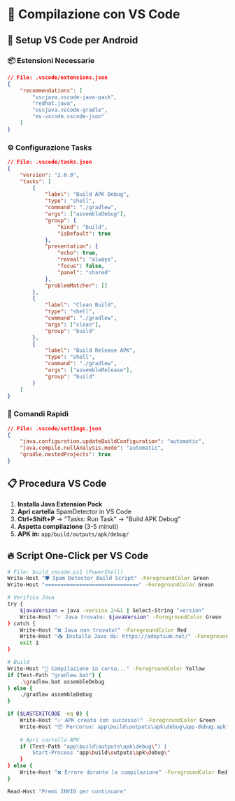 # 📝 Compilazione con VS Code

## 🔧 Setup VS Code per Android

### 📦 Estensioni Necessarie
```json
// File: .vscode/extensions.json
{
    "recommendations": [
        "vscjava.vscode-java-pack",
        "redhat.java",
        "vscjava.vscode-gradle",
        "ms-vscode.vscode-json"
    ]
}
```

### ⚙️ Configurazione Tasks
```json
// File: .vscode/tasks.json
{
    "version": "2.0.0",
    "tasks": [
        {
            "label": "Build APK Debug",
            "type": "shell",
            "command": "./gradlew",
            "args": ["assembleDebug"],
            "group": {
                "kind": "build",
                "isDefault": true
            },
            "presentation": {
                "echo": true,
                "reveal": "always",
                "focus": false,
                "panel": "shared"
            },
            "problemMatcher": []
        },
        {
            "label": "Clean Build",
            "type": "shell",
            "command": "./gradlew",
            "args": ["clean"],
            "group": "build"
        },
        {
            "label": "Build Release APK",
            "type": "shell", 
            "command": "./gradlew",
            "args": ["assembleRelease"],
            "group": "build"
        }
    ]
}
```

### 🚀 Comandi Rapidi
```json
// File: .vscode/settings.json
{
    "java.configuration.updateBuildConfiguration": "automatic",
    "java.compile.nullAnalysis.mode": "automatic",
    "gradle.nestedProjects": true
}
```

## 📋 Procedura VS Code

1. **Installa Java Extension Pack**
2. **Apri cartella** SpamDetector in VS Code  
3. **Ctrl+Shift+P** → "Tasks: Run Task" → "Build APK Debug"
4. **Aspetta compilazione** (3-5 minuti)
5. **APK in:** `app/build/outputs/apk/debug/`

## 🔥 Script One-Click per VS Code

```bash
# File: build_vscode.ps1 (PowerShell)
Write-Host "🛡️ Spam Detector Build Script" -ForegroundColor Green
Write-Host "==============================" -ForegroundColor Green

# Verifica Java
try {
    $javaVersion = java -version 2>&1 | Select-String "version"
    Write-Host "✅ Java trovato: $javaVersion" -ForegroundColor Green
} catch {
    Write-Host "❌ Java non trovato!" -ForegroundColor Red
    Write-Host "📥 Installa Java da: https://adoptium.net/" -ForegroundColor Yellow
    exit 1
}

# Build
Write-Host "🔨 Compilazione in corso..." -ForegroundColor Yellow
if (Test-Path "gradlew.bat") {
    .\gradlew.bat assembleDebug
} else {
    ./gradlew assembleDebug
}

if ($LASTEXITCODE -eq 0) {
    Write-Host "✅ APK creato con successo!" -ForegroundColor Green
    Write-Host "📦 Percorso: app\build\outputs\apk\debug\app-debug.apk" -ForegroundColor Cyan
    
    # Apri cartella APK
    if (Test-Path "app\build\outputs\apk\debug\") {
        Start-Process "app\build\outputs\apk\debug\"
    }
} else {
    Write-Host "❌ Errore durante la compilazione" -ForegroundColor Red
}

Read-Host "Premi INVIO per continuare"
```